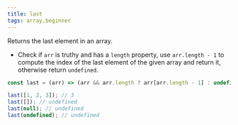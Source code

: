 ```yaml
---
title: last
tags: array,beginner
---
```


Returns the last element in an array.

- Check if `arr` is truthy and has a `length` property, use `arr.length - 1` to compute the index of the last element of the given array and return it, otherwise return `undefined`.

```js
const last = (arr) => (arr && arr.length ? arr[arr.length - 1] : undefined);
```

```js
last([1, 2, 3]); // 3
last([]); // undefined
last(null); // undefined
last(undefined); // undefined
```

